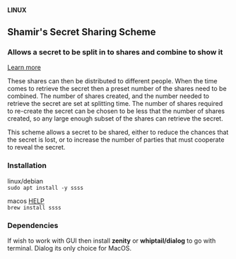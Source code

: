 #### LINUX
## Shamir's Secret Sharing Scheme
### Allows a secret to be split in to shares and combine to show it
[Learn more](http://point-at-infinity.org/ssss/)

These shares can then be distributed to different people. When the time comes
to retrieve the secret then a preset number of the shares need to be combined.
The number of shares created, and the number needed to retrieve the secret
are set at splitting time. The number of shares required to re-create the
secret can be chosen to be less that the number of shares created, so any
large enough subset of the shares can retrieve the secret.

This scheme allows a secret to be shared, either to reduce the chances that
the secret is lost, or to increase the number of parties that must cooperate
to reveal the secret.


### Installation

linux/debian\
```sudo apt install -y ssss```

macos [HELP](https://formulae.brew.sh/formula/)\
```brew install ssss```

### Dependencies

If wish to work with GUI then install **zenity** or **whiptail/dialog** to go with terminal.
Dialog its only choice for MacOS.